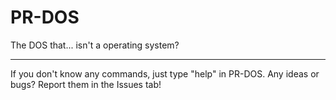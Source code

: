 # PR-DOS

The DOS that... isn't a operating system?
______________________________________________

If you don't know any commands, just type "help" in PR-DOS.
Any ideas or bugs? Report them in the Issues tab!
